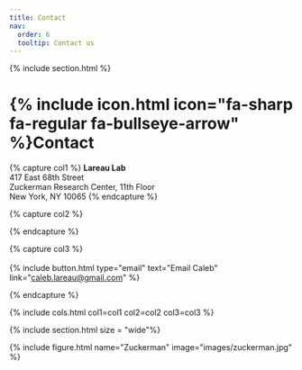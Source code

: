 ```yaml
---
title: Contact
nav:
  order: 6
  tooltip: Contact us
---
```


{% include section.html %}

# {% include icon.html icon="fa-sharp fa-regular fa-bullseye-arrow" %}Contact


{% capture col1 %}
<b>Lareau Lab</b><br>
417 East 68th Street<br>
Zuckerman Research Center, 11th Floor<br>
New York, NY 10065
{% endcapture %}

{% capture col2 %}
 
{% endcapture %}

{% capture col3 %}
<br><br>
{%
  include button.html
  type="email"
  text="Email Caleb"
  link="caleb.lareau@gmail.com"
%}

{% endcapture %}

{% include cols.html col1=col1 col2=col2 col3=col3 %}


{% include section.html size = "wide"%}

{% include figure.html name="Zuckerman" image="images/zuckerman.jpg" %}
